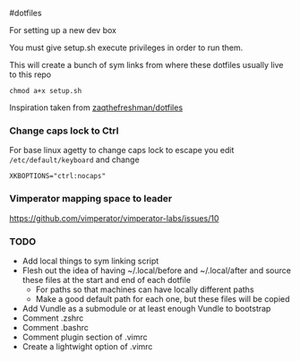 #dotfiles

For setting up a new dev box

You must give setup.sh execute privileges in order to run them.

This will create a bunch of sym links from where these dotfiles usually live to this repo


```shell
chmod a+x setup.sh
```

Inspiration taken from [zaqthefreshman/dotfiles](https://github.com/zaqthefreshman/dotfiles)

### Change caps lock to Ctrl

For base linux agetty to change caps lock to escape you edit `/etc/default/keyboard` and change

```
XKBOPTIONS="ctrl:nocaps"
```

### Vimperator mapping space to leader

https://github.com/vimperator/vimperator-labs/issues/10

### TODO

- Add local things to sym linking script
- Flesh out the idea of having ~/.local/before and ~/.local/after and source these files at the start and end of each dotfile
	- For paths so that machines can have locally different paths
	- Make a good default path for each one, but these files will be copied
- Add Vundle as a submodule or at least enough Vundle to bootstrap
- Comment .zshrc
- Comment .bashrc
- Comment plugin section of .vimrc
- Create a lightwight option of .vimrc
